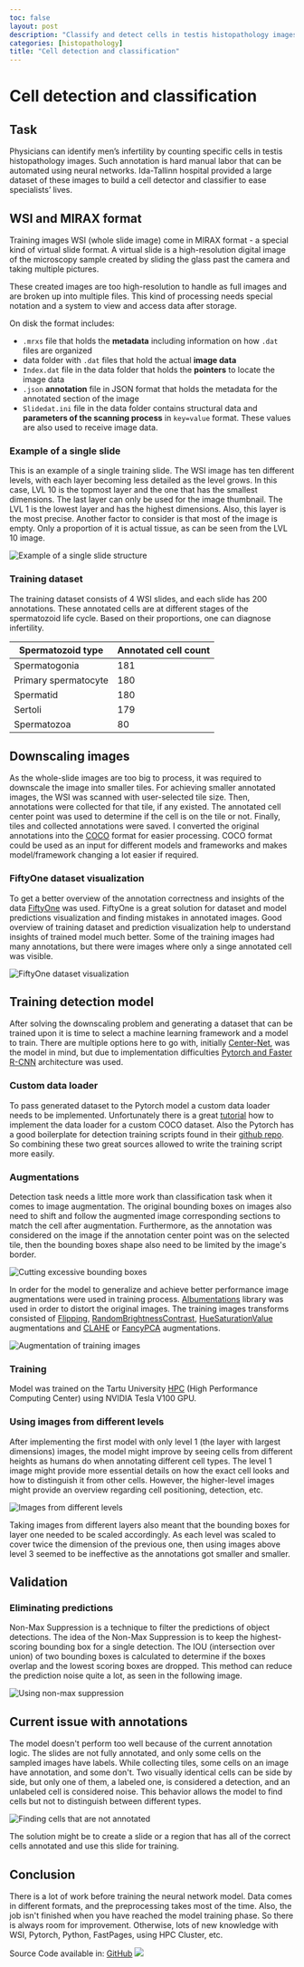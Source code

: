 ```yaml
---
toc: false
layout: post
description: "Classify and detect cells in testis histopathology images"
categories: [histopathology]
title: "Cell detection and classification"
---
```


# Cell detection and classification

## Task

Physicians can identify men’s infertility by counting specific cells in testis histopathology images. Such annotation is hard manual labor that can be automated using neural networks. Ida-Tallinn hospital provided a large dataset of these images to build a cell detector and classifier to ease specialists’ lives.

## WSI and MIRAX format

Training images WSI (whole slide image) come in MIRAX format - a special kind of virtual slide format. A virtual slide is a high-resolution digital image of the microscopy sample created by sliding the glass past the camera and taking multiple pictures.

These created images are too high-resolution to handle as full images and are broken up into multiple files. This kind of processing needs special notation and a system to view and access data after storage.

On disk the format includes:

- `.mrxs` file that holds the **metadata** including information on how `.dat` files are organized
- data folder with `.dat` files that hold the actual **image data**
- `Index.dat` file in the data folder that holds the **pointers** to locate the image data
- `.json` **annotation** file in JSON format that holds the metadata for the annotated section of the image
- `Slidedat.ini` file in the data folder contains structural data and **parameters of the scanning process** in `key=value` format. These values are also used to receive image data.

### Example of a single slide

This is an example of a single training slide. The WSI image has ten different levels, with each layer becoming less detailed as the level grows. In this case, LVL 10 is the topmost layer and the one that has the smallest dimensions. The last layer can only be used for the image thumbnail. The LVL 1 is the lowest layer and has the highest dimensions. Also, this layer is the most precise. Another factor to consider is that most of the image is empty. Only a proportion of it is actual tissue, as can be seen from the LVL 10 image.

![]({{site.baseurl}}/images/histpath/example_slide.png "Example of a single slide structure")

### Training dataset

The training dataset consists of 4 WSI slides, and each slide has 200 annotations. These annotated cells are at different stages of the spermatozoid life cycle. Based on their proportions, one can diagnose infertility.

| Spermatozoid type    | Annotated cell count |
| -------------------- | -------------------- |
| Spermatogonia        | 181                  |
| Primary spermatocyte | 180                  |
| Spermatid            | 180                  |
| Sertoli              | 179                  |
| Spermatozoa          | 80                   |

## Downscaling images

As the whole-slide images are too big to process, it was required to downscale the image into smaller tiles. For achieving smaller annotated images, the WSI was scanned with user-selected tile size. Then, annotations were collected for that tile, if any existed. The annotated cell center point was used to determine if the cell is on the tile or not. Finally, tiles and collected annotations were saved. I converted the original annotations into the [COCO](https://cocodataset.org/#format-data) format for easier processing. COCO format could be used as an input for different models and frameworks and makes model/framework changing a lot easier if required.

### FiftyOne dataset visualization

To get a better overview of the annotation correctness and insights of the data [FiftyOne](https://voxel51.com/) was used. FiftyOne is a great solution for dataset and model predictions visualization and finding mistakes in annotated images. Good overview of training dataset and prediction visualization help to understand insights of trained model much better. Some of the training images had many annotations, but there were images where only a singe annotated cell was visible.

![]({{site.baseurl}}/images/histpath/many_vs_single_ann.png "FiftyOne dataset visualization")

## Training detection model

After solving the downscaling problem and generating a dataset that can be trained upon it is time to select a machine learning framework and a model to train. There are multiple options here to go with, initially [Center-Net](https://github.com/FateScript/CenterNet-better), was the model in mind, but due to implementation difficulties [Pytorch and Faster R-CNN](https://pytorch.org/vision/stable/models.html) architecture was used.

### Custom data loader

To pass generated dataset to the Pytorch model a custom data loader needs to be implemented. Unfortunately there is a great [tutorial](https://medium.com/fullstackai/how-to-train-an-object-detector-with-your-own-coco-dataset-in-pytorch-319e7090da5) how to implement the data loader for a custom COCO dataset. Also the Pytorch has a good boilerplate for detection training scripts found in their [github repo](https://github.com/pytorch/vision/tree/master/references/detection). So combining these two great sources allowed to write the training script more easily.

### Augmentations

Detection task needs a little more work than classification task when it comes to image augmentation. The original bounding boxes on images also need to shift and follow the augmented image corresponding sections to match the cell after augmentation. Furthermore, as the annotation was considered on the image if the annotation center point was on the selected tile, then the bounding boxes shape also need to be limited by the image's border.

![]({{site.baseurl}}/images/histpath/limit_bboxes.png "Cutting excessive bounding boxes")

In order for the model to generalize and achieve better performance image augmentations were used in training process. [Albumentations](http://albumentations.ai/) library was used in order to distort the original images. The training images transforms consisted of [Flipping](https://github.com/albumentations-team/albumentations/blob/master/albumentations/augmentations/transforms.py#L288), [RandomBrightnessContrast](https://github.com/albumentations-team/albumentations/blob/a3f40853b33de19f8c64f5d977190a6cdd0c786c/albumentations/augmentations/transforms.py#L1635-L1677), [HueSaturationValue](https://github.com/albumentations-team/albumentations/blob/a3f40853b33de19f8c64f5d977190a6cdd0c786c/albumentations/augmentations/transforms.py#L1414-L1457) augmentations and [CLAHE](https://github.com/albumentations-team/albumentations/blob/master/albumentations/augmentations/transforms.py#L1993) or [FancyPCA](https://github.com/albumentations-team/albumentations/blob/master/albumentations/augmentations/transforms.py#L2466) augmentations.

![]({{site.baseurl}}/images/histpath/augmentations.png "Augmentation of training images")

### Training

Model was trained on the Tartu University [HPC](https://hpc.ut.ee/en/home/) (High Performance Computing Center) using NVIDIA Tesla V100 GPU.

### Using images from different levels

After implementing the first model with only level 1 (the layer with largest dimensions) images, the model might improve by seeing cells from different heights as humans do when annotating different cell types. The level 1 image might provide more essential details on how the exact cell looks and how to distinguish it from other cells. However, the higher-level images might provide an overview regarding cell positioning, detection, etc.

![]({{site.baseurl}}/images/histpath/scaling_layers.png "Images from different levels")

Taking images from different layers also meant that the bounding boxes for layer one needed to be scaled accordingly. As each level was scaled to cover twice the dimension of the previous one, then using images above level 3 seemed to be ineffective as the annotations got smaller and smaller.

## Validation

### Eliminating predictions

Non-Max Suppression is a technique to filter the predictions of object detections. The idea of the Non-Max Suppression is to keep the highest-scoring bounding box for a single detection. The IOU (intersection over union) of two bounding boxes is calculated to determine if the boxes overlap and the lowest scoring boxes are dropped. This method can reduce the prediction noise quite a lot, as seen in the following image.

![]({{site.baseurl}}/images/histpath/supression_vs_none.png "Using non-max suppression")

## Current issue with annotations

The model doesn't perform too well because of the current annotation logic. The slides are not fully annotated, and only some cells on the sampled images have labels. While collecting tiles, some cells on an image have annotation, and some don't. Two visually identical cells can be side by side, but only one of them, a labeled one, is considered a detection, and an unlabeled cell is considered noise. This behavior allows the model to find cells but not to distinguish between different types.

![]({{site.baseurl}}/images/histpath/ground_truth_vs_predictions.png "Finding cells that are not annotated")

The solution might be to create a slide or a region that has all of the correct cells annotated and use this slide for training.

## Conclusion

There is a lot of work before training the neural network model. Data comes in different formats, and the preprocessing takes most of the time. Also, the job isn't finished when you have reached the model training phase. So there is always room for improvement. Otherwise, lots of new knowledge with WSI, Pytorch, Python, FastPages, using HPC Cluster, etc.

Source Code available in:
[GitHub](https://github.com/sinukaarel/histpath-data)
![]({{site.baseurl}}/images/histpath/qrcode.png)
